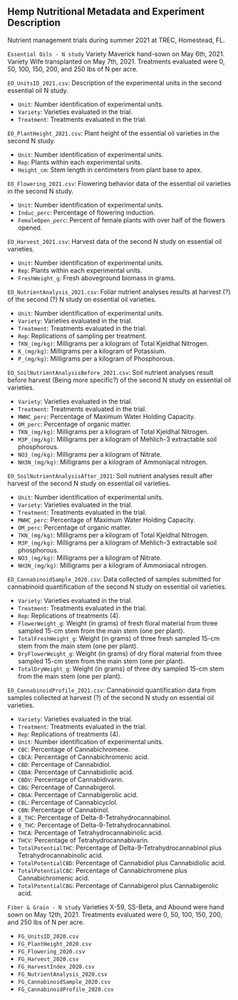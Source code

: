 ## Hemp Nutritional Metadata and Experiment Description
Nutrient management trials during summer 2021 at TREC, Homestead, FL.

`Essential Oils - N study`
Variety Maverick hand-sown on May 6th, 2021.
Variety Wife transplanted on May 7th, 2021.
Treatments evaluated were 0, 50, 100, 150, 200, and 250 lbs of N per acre.

`EO_UnitsID_2021.csv`: Description of the experimental units in the second essential oil N study.
- `Unit`: Number identification of experimental units.
- `Variety`: Varieties evaluated in the trial.
- `Treatment`: Treatments evaluated in the trial.

`EO_PlantHeight_2021.csv`: Plant height of the essential oil varieties in the second N study.
- `Unit`: Number identification of experimental units.
- `Rep`: Plants within each experimental units. 
- `Height_cm`: Stem length in centimeters from plant base to apex.

`EO_Flowering_2021.csv`: Flowering behavior data of the essential oil varieties in the second N study.
- `Unit`: Number identification of experimental units.
- `Induc_perc`: Percentage of flowering induction.
- `FemaleOpen_perc`: Percent of female plants with over half of the flowers opened.

`EO_Harvest_2021.csv`: Harvest data of the second N study on essential oil varieties.
- `Unit`: Number identification of experimental units.
- `Rep`: Plants within each experimental units.
- `FreshWeight_g`: Fresh aboveground biomass in grams.

`EO_NutrientAnalysis_2021.csv`: Foliar nutrient analyses results at harvest (?) of the second (?) N study on essential oil varieties.
- `Unit`: Number identification of experimental units.
- `Variety`: Varieties evaluated in the trial.
- `Treatment`: Treatments evaluated in the trial.
- `Rep`: Replications of sampling per treatment.
- `TKN_(mg/kg)`: Milligrams per a kilogram of Total Kjeldhal Nitrogen.
- `K_(mg/kg)`: Milligrams per a kilogram of Potassium.
- `P_(mg/kg)`: Milligrams per a kilogram of Phosphorous. 

`EO_SoilNutrientAnalysisBefore_2021.csv`: Soil nutrient analyses result before harvest (Being more specific?) of the second N study on essential oil varieties.
- `Variety`: Varieties evaluated in the trial.
- `Treatment`: Treatments evaluated in the trial.
- `MWHC_perc`: Percentage of Maximum Water Holding Capacity.
- `OM_perc`: Percentage of organic matter.
- `TKN_(mg/kg)`: Milligrams per a kilogram of Total Kjeldhal Nitrogen.
- `M3P_(mg/kg)`: Milligrams per a kilogram of Mehlich-3 extractable soil phosphorous.
- `NO3_(mg/kg)`: Milligrams per a kilogram of Nitrate.
- `NH3N_(mg/kg)`: Milligrams per a kilogram of Ammoniacal nitrogen.

`EO_SoilNutrientAnalysisAfter_2021`: Soil nutrient analyses result after harvest of the second N study on essential oil varieties.
- `Unit`: Number identification of experimental units.
- `Variety`: Varieties evaluated in the trial.
- `Treatment`: Treatments evaluated in the trial.
- `MWHC_perc`: Percentage of Maximum Water Holding Capacity.
- `OM_perc`: Percentage of organic matter.
- `TKN_(mg/kg)`: Milligrams per a kilogram of Total Kjeldhal Nitrogen.
- `M3P_(mg/kg)`: Milligrams per a kilogram of Mehlich-3 extractable soil phosphorous.
- `NO3_(mg/kg)`: Milligrams per a kilogram of Nitrate.
- `NH3N_(mg/kg)`: Milligrams per a kilogram of Ammoniacal nitrogen.

`EO_CannabinoidSample_2020.csv`: Data collected of samples submitted for cannabinoid quantification of the second N study on essential oil varieties.
- `Variety`: Varieties evaluated in the trial.
- `Treatment`: Treatments evaluated in the trial.
- `Rep`: Replications of treatments (4).
- `FlowerWeight_g`: Weight (in grams) of fresh floral material from three sampled 15-cm stem from the main stem (one per plant).
- `TotalFreshWeight_g`: Weight (in grams) of three fresh sampled 15-cm stem from the main stem (one per plant).
- `DryFlowerWeight_g`: Weight  (in grams) of dry floral material from three sampled 15-cm stem from the main stem (one per plant).
- `TotalDryWeight_g`: Weight  (in grams) of three dry sampled 15-cm stem from the main stem (one per plant).

`EO_CannabinoidProfile_2021.csv`: Cannabinoid quantification data from samples collected at harvest (?) of the second N study on essential oil varieties.
- `Variety`: Varieties evaluated in the trial.
- `Treatment`: Treatments evaluated in the trial.
- `Rep`: Replications of treatments (4).
- `Unit`: Number identification of experimental units.
- `CBC`: Percentage of Cannabichromene.
- `CBCA`: Percentage of Cannabichromenic acid. 
- `CBD`: Percentage of Cannabidiol.
- `CBDA`: Percentage of Cannabidiolic acid.
- `CBDV`: Percentage of Cannabidivarin.
- `CBG`: Percentage of Cannabigerol.
- `CBGA`: Percentage of Cannabigerolic acid.
- `CBL`: Percentage of Cannabicyclol.
- `CBN`: Percentage of Cannabinol.
- `8_THC`: Percentage of Delta-8-Tetrahydrocannabinol.
- `9_THC`: Percentage of Delta-9-Tetrahydrocannabinol.
- `THCA`: Percentage of Tetrahydrocannabinolic acid.
- `THCV`: Percentage of Tetrahydrocannabivarin.
- `TotalPotentialTHC`: Percentage of Delta-9-Tetrahydrocannabinol plus Tetrahydrocannabinolic acid.
- `TotalPotentialCBD`: Percentage of Cannabidiol plus Cannabidiolic acid.
- `TotalPotentialCBC`: Percentage of Cannabichromene plus Cannabichromenic acid.
- `TotalPotentialCBG`: Percentage of Cannabigerol plus Cannabigerolic acid. 

`Fiber & Grain - N study`
Varieties X-59, SS-Beta, and Abound were hand sown on May 12th, 2021.
Treatments evaluated were 0, 50, 100, 150, 200, and 250 lbs of N per acre.

- `FG_UnitsID_2020.csv`
- `FG_PlantHeight_2020.csv`
- `FG_Flowering_2020.csv`
- `FG_Harvest_2020.csv`
- `FG_HarvestIndex_2020.csv`
- `FG_NutrientAnalysis_2020.csv`
- `FG_CannabinoidSample_2020.csv`
- `FG_CannabinoidProfile_2020.csv`
